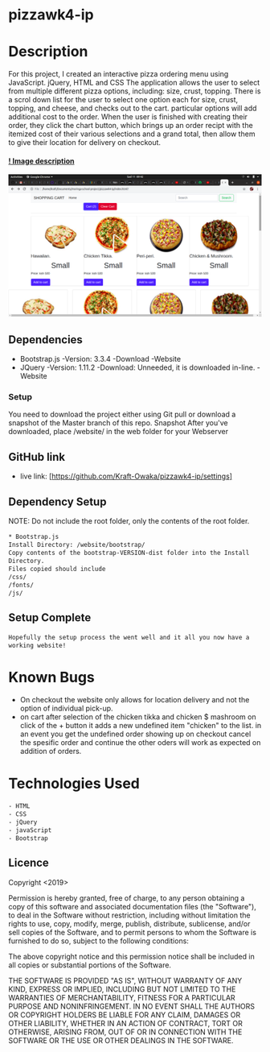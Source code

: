 # pizzawk4-ip
# Description 
For this project, I created an interactive pizza ordering menu using JavaScript. jQuery, HTML and CSS The application allows the user to select from multiple different pizza options, including: size, crust, topping. There is a scrol down list for the  user to select one option each for size, crust, topping, and cheese, and checks out to the cart. particular options will add additional cost to the order. When the user is finished with creating their order, they click the chart button, which brings up an order recipt with the itemized cost of their various selections and a grand total, then allow them to give their location for delivery on checkout.

#### [! Image description](link-to-image) 
<img src = "image/website.png">

## Dependencies
 * Bootstrap.js
    -Version: 3.3.4
    -Download
    -Website
 * JQuery
    -Version: 1.11.2
    -Download: Unneeded, it is downloaded in-line.
    -Website
### Setup
You need to download the project either using Git pull or download a snapshot of the Master branch of this repo.
Snapshot
After you've downloaded, place /website/ in the web folder for your Webserver

## GitHub link
* live link: [https://github.com/Kraft-Owaka/pizzawk4-ip/settings]

## Dependency Setup
NOTE: Do not include the root folder, only the contents of the root folder.

    * Bootstrap.js
    Install Directory: /website/bootstrap/
    Copy contents of the bootstrap-VERSION-dist folder into the Install Directory.
    Files copied should include
    /css/
    /fonts/
    /js/

## Setup Complete
    Hopefully the setup process the went well and it all you now have a working website!
# Known Bugs
 - On checkout the website only allows for location delivery and not the option of individual pick-up.
 - on cart after selection of the chicken tikka and chicken $ mashroom on click of the + button it adds a new undefined item "chicken" to the list.  in an event you get the undefined order showing up on checkout cancel the spesific order and continue the other oders will work as expected on addition of orders.

# Technologies Used
    - HTML
    - CSS
    - jQuery
    - javaScript
    - Bootstrap

## Licence

Copyright <2019> <COPYRIGHT Owaka Kraft>

Permission is hereby granted, free of charge, to any person obtaining a copy of this software and associated documentation files (the "Software"), to deal in the Software without restriction, including without limitation the rights to use, copy, modify, merge, publish, distribute, sublicense, and/or sell copies of the Software, and to permit persons to whom the Software is furnished to do so, subject to the following conditions:

The above copyright notice and this permission notice shall be included in all copies or substantial portions of the Software.

THE SOFTWARE IS PROVIDED "AS IS", WITHOUT WARRANTY OF ANY KIND, EXPRESS OR IMPLIED, INCLUDING BUT NOT LIMITED TO THE WARRANTIES OF MERCHANTABILITY, FITNESS FOR A PARTICULAR PURPOSE AND NONINFRINGEMENT. IN NO EVENT SHALL THE AUTHORS OR COPYRIGHT HOLDERS BE LIABLE FOR ANY CLAIM, DAMAGES OR OTHER LIABILITY, WHETHER IN AN ACTION OF CONTRACT, TORT OR OTHERWISE, ARISING FROM, OUT OF OR IN CONNECTION WITH THE SOFTWARE OR THE USE OR OTHER DEALINGS IN THE SOFTWARE.